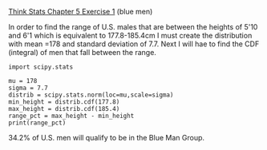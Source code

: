 [Think Stats Chapter 5 Exercise 1](http://greenteapress.com/thinkstats2/html/thinkstats2006.html#toc50) (blue men)

In order to find the range of U.S. males that are between the heights of 5'10 and 6'1 which is equivalent to 177.8-185.4cm I must create the distribution with mean =178 and standard deviation of 7.7. Next I will hae to find the CDF (integral) of men that fall between the range.
```
import scipy.stats

mu = 178
sigma = 7.7
distrib = scipy.stats.norm(loc=mu,scale=sigma)
min_height = distrib.cdf(177.8)
max_height = distrib.cdf(185.4)
range_pct = max_height - min_height
print(range_pct)

```
34.2% of U.S. men will qualify to be in the Blue Man Group. 
